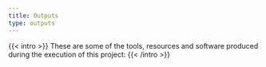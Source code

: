 ```yaml
---
title: Outputs
type: outputs
---
```


{{< intro >}}
These are some of the tools, resources and software produced during the execution of this project:
{{< /intro >}}
